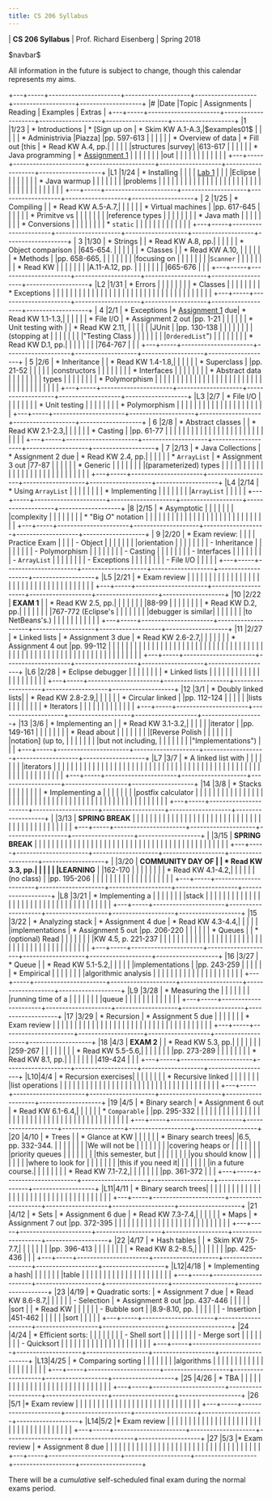 ```yaml
---
title: CS 206 Syllabus
---
```


<div id="header">

| **CS 206 Syllabus**
| Prof. Richard Eisenberg
| Spring 2018

</div>

\$navbar\$

All information in the future is subject to change, though this calendar
represents my aims.

+---+-----+----------------------+--------------------+-------------------+-------------------+-------------------+
|\# |Date |Topic                 |  Assignments       | Reading           | Examples          |  Extras           |
+---+-----+----------------------+--------------------+-------------------+-------------------+-------------------+
|1  |1/23 | * Introductions      | * [Sign up on      | * Skim KW A.1-A.3,|\$examples01\$     |                   |
|   |     | * Administrivia      |Piazza]             |pp. 597-613        |                   |                   |
|   |     | * Overview of data   | * Fill out [this   | * Read KW A.4, pp.|                   |                   |
|   |     |structures            |survey]             |613-617            |                   |                   |
|   |     | * Java programming   | * [Assignment 1]   |                   |                   |                   |
|   |     |                      |out                 |                   |                   |                   |
|   |     |                      |                    |                   |                   |                   |
+---+-----+----------------------+--------------------+-------------------+-------------------+-------------------+
|L1 |1/24 | * Installing         |                    |                   |                   | [Lab 1]           |
|   |     |Eclipse               |                    |                   |                   |                   |
|   |     | * Java warmup        |                    |                   |                   |                   |
|   |     |problems              |                    |                   |                   |                   |
|   |     |                      |                    |                   |                   |                   |
|   |     |                      |                    |                   |                   |                   |
|   |     |                      |                    |                   |                   |                   |
|   |     |                      |                    |                   |                   |                   |
+---+-----+----------------------+--------------------+-------------------+-------------------+-------------------+
| 2 |1/25 | * Compiling          |                    | * Read KW A.5-A.7,|                   |                   |
|   |     | * Virtual machines   |                    |pp. 617-645        |                   |                   |
|   |     | * Primitve vs        |                    |                   |                   |                   |
|   |     |reference types       |                    |                   |                   |                   |
|   |     | * Java math          |                    |                   |                   |                   |
|   |     | * Conversions        |                    |                   |                   |                   |
|   |     | * `static`           |                    |                   |                   |                   |
|   |     |                      |                    |                   |                   |                   |
+---+-----+----------------------+--------------------+-------------------+-------------------+-------------------+
| 3 |1/30 | * Strings            |                    | * Read KW A.8, pp.|                   |                   |
|   |     | * Object comparison  |                    |645-654.           |                   |                   |
|   |     | * Classes            |                    | * Read KW A.10,   |                   |                   |
|   |     | * Methods            |                    |pp. 658-665,       |                   |                   |
|   |     |                      |                    |focusing on        |                   |                   |
|   |     |                      |                    |`Scanner`          |                   |                   |
|   |     |                      |                    | * Read KW         |                   |                   |
|   |     |                      |                    |A.11-A.12, pp.     |                   |                   |
|   |     |                      |                    |665-676            |                   |                   |
+---+-----+----------------------+--------------------+-------------------+-------------------+-------------------+
|L2 |1/31 | * Errors             |                    |                   |                   |                   |
|   |     | * Classes            |                    |                   |                   |                   |
|   |     | * Exceptions         |                    |                   |                   |                   |
|   |     |                      |                    |                   |                   |                   |
|   |     |                      |                    |                   |                   |                   |
|   |     |                      |                    |                   |                   |                   |
|   |     |                      |                    |                   |                   |                   |
+---+-----+----------------------+--------------------+-------------------+-------------------+-------------------+
| 4 |2/1  | * Exceptions         |* [Assignment 1] due| * Read KW 1.1-1.3,|                   |                   |
|   |     | * File I/O           | * Assignment 2 out |pp. 1-21           |                   |                   |
|   |     | * Unit testing with  |                    | * Read KW 2.11,   |                   |                   |
|   |     |JUnit                 |                    |pp. 130-138        |                   |                   |
|   |     |                      |                    |(stopping at       |                   |                   |
|   |     |                      |                    |"Testing Class     |                   |                   |
|   |     |                      |                    |`OrderedList`")    |                   |                   |
|   |     |                      |                    | * Read KW D.1, pp.|                   |                   |
|   |     |                      |                    |764-767            |                   |                   |
+---+-----+----------------------+--------------------+-------------------+-------------------+-------------------+
| 5 |2/6  | * Inheritance        |                    | * Read KW 1.4-1.8,|                   |                   |
|   |     | * Superclass         |                    |pp. 21-52          |                   |                   |
|   |     |constructors          |                    |                   |                   |                   |
|   |     | * Interfaces         |                    |                   |                   |                   |
|   |     | * Abstract data      |                    |                   |                   |                   |
|   |     |  types               |                    |                   |                   |                   |
|   |     | * Polymorphism       |                    |                   |                   |                   |
|   |     |                      |                    |                   |                   |                   |
|   |     |                      |                    |                   |                   |                   |
|   |     |                      |                    |                   |                   |                   |
|   |     |                      |                    |                   |                   |                   |
+---+-----+----------------------+--------------------+-------------------+-------------------+-------------------+
|L3 |2/7  | * File I/O           |                    |                   |                   |                   |
|   |     | * Unit testing       |                    |                   |                   |                   |
|   |     | * Polymorphism       |                    |                   |                   |                   |
|   |     |                      |                    |                   |                   |                   |
|   |     |                      |                    |                   |                   |                   |
+---+-----+----------------------+--------------------+-------------------+-------------------+-------------------+
| 6 |2/8  | * Abstract classes   |                    | * Read KW 2.1-2.3,|                   |                   |
|   |     | * Casting            |                    |pp. 61-77          |                   |                   |
|   |     |                      |                    |                   |                   |                   |
|   |     |                      |                    |                   |                   |                   |
|   |     |                      |                    |                   |                   |                   |
+---+-----+----------------------+--------------------+-------------------+-------------------+-------------------+
| 7 |2/13 | * Java Collections   | * Assignment 2 due | * Read KW 2.4, pp.|                   |                   |
|   |     | * `ArrayList`        | * Assignment 3 out |77-87              |                   |                   |
|   |     | * Generic            |                    |                   |                   |                   |
|   |     |(parameterized) types |                    |                   |                   |                   |
|   |     |                      |                    |                   |                   |                   |
|   |     |                      |                    |                   |                   |                   |
|   |     |                      |                    |                   |                   |                   |
+---+-----+----------------------+--------------------+-------------------+-------------------+-------------------+
|L4 |2/14 | * Using `ArrayList`  |                    |                   |                   |                   |
|   |     | * Implementing       |                    |                   |                   |                   |
|   |     |`ArrayList`           |                    |                   |                   |                   |
+---+-----+----------------------+--------------------+-------------------+-------------------+-------------------+
|8  |2/15 | * Asymptotic         |                    |                   |                   |                   |
|   |     |complexity            |                    |                   |                   |                   |
|   |     | * "Big $O$" notation |                    |                   |                   |                   |
|   |     |                      |                    |                   |                   |                   |
|   |     |                      |                    |                   |                   |                   |
|   |     |                      |                    |                   |                   |                   |
+---+-----+----------------------+--------------------+-------------------+-------------------+-------------------+
| 9 |2/20 | * Exam review:       |                    |                   |                   | Practice Exam     |
|   |     |       - Object       |                    |                   |                   |                   |
|   |     |orientation           |                    |                   |                   |                   |
|   |     |       - Inheritance  |                    |                   |                   |                   |
|   |     |       - Polymorphism |                    |                   |                   |                   |
|   |     |       - Casting      |                    |                   |                   |                   |
|   |     |       - Interfaces   |                    |                   |                   |                   |
|   |     |       - `ArrayList`  |                    |                   |                   |                   |
|   |     |       - Exceptions   |                    |                   |                   |                   |
|   |     |       - File I/O     |                    |                   |                   |                   |
+---+-----+----------------------+--------------------+-------------------+-------------------+-------------------+
|L5 |2/21 | * Exam review        |                    |                   |                   |                   |
|   |     |                      |                    |                   |                   |                   |
|   |     |                      |                    |                   |                   |                   |
|   |     |                      |                    |                   |                   |                   |
|   |     |                      |                    |                   |                   |                   |
+---+-----+----------------------+--------------------+-------------------+-------------------+-------------------+
|10 |2/22 | **EXAM 1**           |                    | * Read KW 2.5, pp.|                   |                   |
|   |     |                      |                    |88-99              |                   |                   |
|   |     |                      |                    | * Read KW D.2, pp.|                   |                   |
|   |     |                      |                    |767-772 (Eclipse's |                   |                   |
|   |     |                      |                    |debugger is similar|                   |                   |
|   |     |                      |                    |to NetBeans's.)    |                   |                   |
|   |     |                      |                    |                   |                   |                   |
+---+-----+----------------------+--------------------+-------------------+-------------------+-------------------+
|11 |2/27 | * Linked lists       | * Assignment 3 due | * Read KW 2.6-2.7,|                   |                   |
|   |     |                      | * Assignment 4 out |pp. 99-112         |                   |                   |
|   |     |                      |                    |                   |                   |                   |
|   |     |                      |                    |                   |                   |                   |
|   |     |                      |                    |                   |                   |                   |
|   |     |                      |                    |                   |                   |                   |
|   |     |                      |                    |                   |                   |                   |
|   |     |                      |                    |                   |                   |                   |
|   |     |                      |                    |                   |                   |                   |
|   |     |                      |                    |                   |                   |                   |
+---+-----+----------------------+--------------------+-------------------+-------------------+-------------------+
|L6 |2/28 | * Eclipse debugger   |                    |                   |                   |                   |
|   |     | * Linked lists       |                    |                   |                   |                   |
|   |     |                      |                    |                   |                   |                   |
|   |     |                      |                    |                   |                   |                   |
+---+-----+----------------------+--------------------+-------------------+-------------------+-------------------+
|12 |3/1  | * Doubly linked lists|                    | * Read KW 2.8-2.9,|                   |                   |
|   |     | * Circular linked    |                    |pp. 112-124        |                   |                   |
|   |     |lists                 |                    |                   |                   |                   |
|   |     | * Iterators          |                    |                   |                   |                   |
|   |     |                      |                    |                   |                   |                   |
+---+-----+----------------------+--------------------+-------------------+-------------------+-------------------+
|13 |3/6  | * Implementing an    |                    | * Read KW 3.1-3.2,|                   |                   |
|   |     |iterator              |                    |pp. 149-161        |                   |                   |
|   |     |                      |                    | * Read about      |                   |                   |
|   |     |                      |                    |[Reverse Polish    |                   |                   |
|   |     |                      |                    |notation] (up to,  |                   |                   |
|   |     |                      |                    |but not including, |                   |                   |
|   |     |                      |                    |"Implementations") |                   |                   |
+---+-----+----------------------+--------------------+-------------------+-------------------+-------------------+
|L7 |3/7  | * A linked list with |                    |                   |                   |                   |
|   |     |iterators             |                    |                   |                   |                   |
|   |     |                      |                    |                   |                   |                   |
|   |     |                      |                    |                   |                   |                   |
|   |     |                      |                    |                   |                   |                   |
|   |     |                      |                    |                   |                   |                   |
|   |     |                      |                    |                   |                   |                   |
|   |     |                      |                    |                   |                   |                   |
|   |     |                      |                    |                   |                   |                   |
+---+-----+----------------------+--------------------+-------------------+-------------------+-------------------+
|14 |3/8  | * Stacks             |                    |                   |                   |                   |
|   |     | * Implementing a     |                    |                   |                   |                   |
|   |     |postfix calculator    |                    |                   |                   |                   |
|   |     |                      |                    |                   |                   |                   |
|   |     |                      |                    |                   |                   |                   |
|   |     |                      |                    |                   |                   |                   |
|   |     |                      |                    |                   |                   |                   |
|   |     |                      |                    |                   |                   |                   |
|   |     |                      |                    |                   |                   |                   |
+---+-----+----------------------+--------------------+-------------------+-------------------+-------------------+
|   |3/13 | **SPRING BREAK**     |                    |                   |                   |                   |
|   |     |                      |                    |                   |                   |                   |
|   |     |                      |                    |                   |                   |                   |
|   |     |                      |                    |                   |                   |                   |
|   |     |                      |                    |                   |                   |                   |
|   |     |                      |                    |                   |                   |                   |
+---+-----+----------------------+--------------------+-------------------+-------------------+-------------------+
|   |3/15 | **SPRING BREAK**     |                    |                   |                   |                   |
|   |     |                      |                    |                   |                   |                   |
|   |     |                      |                    |                   |                   |                   |
|   |     |                      |                    |                   |                   |                   |
|   |     |                      |                    |                   |                   |                   |
|   |     |                      |                    |                   |                   |                   |
+---+-----+----------------------+--------------------+-------------------+-------------------+-------------------+
|   |3/20 | **COMMUNITY DAY OF   |                    | * Read KW 3.3, pp.|                   |                   |
|   |     |LEARNING**            |                    |162-170            |                   |                   |
|   |     |                      |                    | * Read KW 4.1-4.2,|                   |                   |
|   |     |(no class)            |                    |pp. 195-206        |                   |                   |
|   |     |                      |                    |                   |                   |                   |
|   |     |                      |                    |                   |                   |                   |
+---+-----+----------------------+--------------------+-------------------+-------------------+-------------------+
|L8 |3/21 | * Implementing a     |                    |                   |                   |                   |
|   |     |stack                 |                    |                   |                   |                   |
|   |     |                      |                    |                   |                   |                   |
|   |     |                      |                    |                   |                   |                   |
|   |     |                      |                    |                   |                   |                   |
|   |     |                      |                    |                   |                   |                   |
+---+-----+----------------------+--------------------+-------------------+-------------------+-------------------+
|15 |3/22 | * Analyzing stack    | * Assignment 4 due | * Read KW 4.3-4.4,|                   |                   |
|   |     |implementations       | * Assignment 5 out |pp. 206-220        |                   |                   |
|   |     | * Queues             |                    | * (optional) Read |                   |                   |
|   |     |                      |                    |KW 4.5, p. 221-237 |                   |                   |
|   |     |                      |                    |                   |                   |                   |
|   |     |                      |                    |                   |                   |                   |
|   |     |                      |                    |                   |                   |                   |
|   |     |                      |                    |                   |                   |                   |
|   |     |                      |                    |                   |                   |                   |
+---+-----+----------------------+--------------------+-------------------+-------------------+-------------------+
|16 |3/27 | * Queue              |                    | * Read KW 5.1-5.2,|                   |                   |
|   |     |implementations       |                    |pp. 243-259        |                   |                   |
|   |     | * Empirical          |                    |                   |                   |                   |
|   |     |algorithmic analysis  |                    |                   |                   |                   |
|   |     |                      |                    |                   |                   |                   |
|   |     |                      |                    |                   |                   |                   |
+---+-----+----------------------+--------------------+-------------------+-------------------+-------------------+
|L9 |3/28 | * Measuring the      |                    |                   |                   |                   |
|   |     |running time of a     |                    |                   |                   |                   |
|   |     |queue                 |                    |                   |                   |                   |
|   |     |                      |                    |                   |                   |                   |
+---+-----+----------------------+--------------------+-------------------+-------------------+-------------------+
|17 |3/29 | * Recursion          | * Assignment 5 due |                   |                   |                   |
|   |     | * Exam review        |                    |                   |                   |                   |
|   |     |                      |                    |                   |                   |                   |
|   |     |                      |                    |                   |                   |                   |
|   |     |                      |                    |                   |                   |                   |
|   |     |                      |                    |                   |                   |                   |
+---+-----+----------------------+--------------------+-------------------+-------------------+-------------------+
|18 |4/3  | **EXAM 2**           |                    | * Read KW 5.3, pp.|                   |                   |
|   |     |                      |                    |259-267            |                   |                   |
|   |     |                      |                    | * Read KW 5.5-5.6,|                   |                   |
|   |     |                      |                    |pp. 273-289        |                   |                   |
|   |     |                      |                    | * Read KW 8.1, pp.|                   |                   |
|   |     |                      |                    |419-424            |                   |                   |
+---+-----+----------------------+--------------------+-------------------+-------------------+-------------------+
|L10|4/4  | * Recursion exercises|                    |                   |                   |                   |
|   |     | * Recursive linked   |                    |                   |                   |                   |
|   |     |list operations       |                    |                   |                   |                   |
|   |     |                      |                    |                   |                   |                   |
|   |     |                      |                    |                   |                   |                   |
|   |     |                      |                    |                   |                   |                   |
|   |     |                      |                    |                   |                   |                   |
+---+-----+----------------------+--------------------+-------------------+-------------------+-------------------+
|19 |4/5  | * Binary search      | * Assignment 6 out | * Read KW 6.1-6.4,|                   |                   |
|   |     | * `Comparable`       |                    |pp. 295-332        |                   |                   |
|   |     |                      |                    |                   |                   |                   |
|   |     |                      |                    |                   |                   |                   |
|   |     |                      |                    |                   |                   |                   |
|   |     |                      |                    |                   |                   |                   |
|   |     |                      |                    |                   |                   |                   |
+---+-----+----------------------+--------------------+-------------------+-------------------+-------------------+
|20 |4/10 | * Trees              |                    | * Glance at KW    |                   |                   |
|   |     | * Binary search trees|                    |6.5, pp. 332-344.  |                   |                   |
|   |     |                      |                    |We will not be     |                   |                   |
|   |     |                      |                    |covering heaps or  |                   |                   |
|   |     |                      |                    |priority queues    |                   |                   |
|   |     |                      |                    |this semester, but |                   |                   |
|   |     |                      |                    |you should know    |                   |                   |
|   |     |                      |                    |where to look for  |                   |                   |
|   |     |                      |                    |this if you need it|                   |                   |
|   |     |                      |                    |in a future course.|                   |                   |
|   |     |                      |                    | * Read KW 7.1-7.2,|                   |                   |
|   |     |                      |                    |pp. 361-372        |                   |                   |
+---+-----+----------------------+--------------------+-------------------+-------------------+-------------------+
|L11|4/11 | * Binary search trees|                    |                   |                   |                   |
|   |     |                      |                    |                   |                   |                   |
|   |     |                      |                    |                   |                   |                   |
|   |     |                      |                    |                   |                   |                   |
|   |     |                      |                    |                   |                   |                   |
+---+-----+----------------------+--------------------+-------------------+-------------------+-------------------+
|21 |4/12 | * Sets               | * Assignment 6 due | * Read KW 7.3-7.4,|                   |                   |
|   |     | * Maps               | * Assignment 7 out |pp. 372-395        |                   |                   |
|   |     |                      |                    |                   |                   |                   |
|   |     |                      |                    |                   |                   |                   |
|   |     |                      |                    |                   |                   |                   |
+---+-----+----------------------+--------------------+-------------------+-------------------+-------------------+
|22 |4/17 | * Hash tables        |                    | * Skim KW 7.5-7.7,|                   |                   |
|   |     |                      |                    |pp. 396-413        |                   |                   |
|   |     |                      |                    | * Read KW 8.2-8.5,|                   |                   |
|   |     |                      |                    |pp. 425-436        |                   |                   |
+---+-----+----------------------+--------------------+-------------------+-------------------+-------------------+
|L12|4/18 | * Implementing a hash|                    |                   |                   |                   |
|   |     |table                 |                    |                   |                   |                   |
|   |     |                      |                    |                   |                   |                   |
|   |     |                      |                    |                   |                   |                   |
+---+-----+----------------------+--------------------+-------------------+-------------------+-------------------+
|23 |4/19 | * Quadratic sorts:   | * Assignment 7 due | * Read KW 8.6-8.7,|                   |                   |
|   |     |       - Selection    | * Assignment 8 out |pp. 437-446        |                   |                   |
|   |     |sort                  |                    | * Read KW         |                   |                   |
|   |     |       - Bubble sort  |                    |8.9-8.10, pp.      |                   |                   |
|   |     |       - Insertion    |                    |451-462            |                   |                   |
|   |     |sort                  |                    |                   |                   |                   |
+---+-----+----------------------+--------------------+-------------------+-------------------+-------------------+
|24 |4/24 | * Efficient sorts:   |                    |                   |                   |                   |
|   |     |       - Shell sort   |                    |                   |                   |                   |
|   |     |       - Merge sort   |                    |                   |                   |                   |
|   |     |       - Quicksort    |                    |                   |                   |                   |
|   |     |                      |                    |                   |                   |                   |
|   |     |                      |                    |                   |                   |                   |
+---+-----+----------------------+--------------------+-------------------+-------------------+-------------------+
|L13|4/25 | * Comparing sorting  |                    |                   |                   |                   |
|   |     |algorithms            |                    |                   |                   |                   |
|   |     |                      |                    |                   |                   |                   |
|   |     |                      |                    |                   |                   |                   |
+---+-----+----------------------+--------------------+-------------------+-------------------+-------------------+
|25 |4/26 | * TBA                |                    |                   |                   |                   |
|   |     |                      |                    |                   |                   |                   |
|   |     |                      |                    |                   |                   |                   |
|   |     |                      |                    |                   |                   |                   |
+---+-----+----------------------+--------------------+-------------------+-------------------+-------------------+
|26 |5/1  |* Exam review         |                    |                   |                   |                   |
|   |     |                      |                    |                   |                   |                   |
|   |     |                      |                    |                   |                   |                   |
|   |     |                      |                    |                   |                   |                   |
+---+-----+----------------------+--------------------+-------------------+-------------------+-------------------+
|L14|5/2  |* Exam review         |                    |                   |                   |                   |
|   |     |                      |                    |                   |                   |                   |
|   |     |                      |                    |                   |                   |                   |
|   |     |                      |                    |                   |                   |                   |
|   |     |                      |                    |                   |                   |                   |
+---+-----+----------------------+--------------------+-------------------+-------------------+-------------------+
|27 |5/3  |* Exam review         | * Assignment 8 due |                   |                   |                   |
|   |     |                      |                    |                   |                   |                   |
|   |     |                      |                    |                   |                   |                   |
|   |     |                      |                    |                   |                   |                   |
|   |     |                      |                    |                   |                   |                   |
+---+-----+----------------------+--------------------+-------------------+-------------------+-------------------+

There will be a *cumulative* self-scheduled final exam during the normal exams period.

[Sign up on Piazza]: https://piazza.com/brynmawr/spring2018/cs206
[this survey]: https://docs.google.com/forms/d/e/1FAIpQLSd5t9j-g-oRTGbv6UrEheki1m94nKv6qIQuO-7xGif7krptew/viewform?usp=sf_link
[Lab 1]: lab01/lab.html
[Reverse Polish notation]: https://en.wikipedia.org/wiki/Reverse_Polish_notation
[Assignment 1]: hw01/Warmup.pdf

